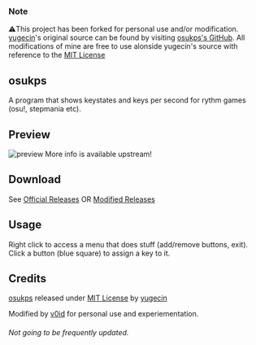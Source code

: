 ### Note
⚠️This project has been forked for personal use and/or modification. [yugecin](https://github.com/yugecin)'s original source can be found by visiting [osukps's GitHub](https://github.com/yugecin/osukps). All modifications of mine are free to use alonside yugecin's source with reference to the [MIT License](/LICENSE)

## osukps
A program that shows keystates and keys per second for rythm games (osu!, stepmania etc).

## Preview
![preview](/preview.gif?raw=true)
More info is available upstream!

## Download
See [Official Releases](https://github.com/yugecin/osukps/releases)
OR [Modified Releases](https://github.com/v0idb/osukps/releases)

## Usage
Right click to access a menu that does stuff (add/remove buttons, exit).  
Click a button (blue square) to assign a key to it.

## Credits
[osukps](https://github.com/yugecin/osukps) released under
[MIT License](https://github.com/yugecin/osukps/blob/master/LICENSE) by [yugecin](https://github.com/yugecin)

Modified by [v0id](https://github.com/v0idb) for personal use and experiementation.

###### Not going to be frequently updated.
